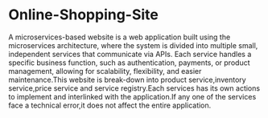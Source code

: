 # Online-Shopping-Site 
A microservices-based website is a web application built using the microservices architecture, where the system is divided into multiple small, independent services that communicate via APIs. Each service handles a specific business function, such as authentication, payments, or product management, allowing for scalability, flexibility, and easier maintenance.This website is break-down into product service,inventory service,price service and service registry.Each services has its own actions to implement and interlinked with the application.If any one of the services face a technical error,it does not affect the entire application.

